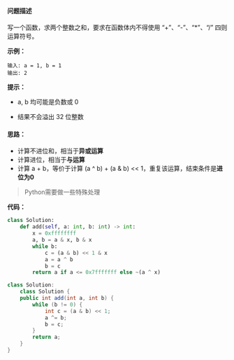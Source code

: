 #### **问题描述**

写一个函数，求两个整数之和，要求在函数体内不得使用 “+”、“-”、“*”、“/” 四则运算符号。

 

**示例：**

```
输入: a = 1, b = 1
输出: 2
```

**提示：**

* a, b 均可能是负数或 0

* 结果不会溢出 32 位整数



#### **思路：**

* 计算不进位和，相当于**异或运算**
* 计算进位，相当于**与运算**
* 计算 a + b，等价于计算 (a ^ b) + (a & b) << 1，重复该运算，结束条件是**进位为0**

> Python需要做一些特殊处理



**代码：**

```python
class Solution:
    def add(self, a: int, b: int) -> int:
        x = 0xffffffff
        a, b = a & x, b & x
        while b:
            c = (a & b) << 1 & x
            a = a ^ b
            b = c
        return a if a <= 0x7fffffff else ~(a ^ x)
```
```java
class Solution:
    class Solution {
    public int add(int a, int b) {
        while (b != 0) {
            int c = (a & b) << 1;
            a ^= b; 
            b = c;
        }
        return a;
    }
}
```
